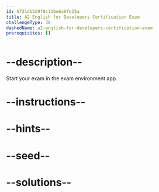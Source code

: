 ```yaml
---
id: 6721db5d9f0c116e6a0fe25a
title: A2 English for Developers Certification Exam
challengeType: 30
dashedName: a2-english-for-developers-certification-exam
prerequisites: []
---
```


# --description--

Start your exam in the exam environment app.

# --instructions--

# --hints--

# --seed--

# --solutions--
